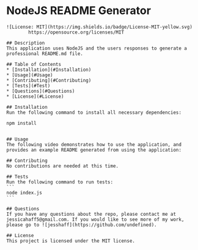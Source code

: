 # NodeJS README Generator
    ![License: MIT](https://img.shields.io/badge/License-MIT-yellow.svg)
            https://opensource.org/licenses/MIT
    
    ## Description
    This application uses NodeJS and the users responses to generate a professional README.md file.

    ## Table of Contents
    * [Installation](#Installation)
    * [Usage](#Usage)
    * [Contributing](#Contributing)
    * [Tests](#Test)
    * [Questions](#Questions)    
    * [License](#License)

    ## Installation
    Run the following command to install all necessary dependencies:
  
    npm install


    ## Usage
    The following video demonstrates how to use the application, and provides an example README generated from using the application:

    ## Contributing
    No contributions are needed at this time.

    ## Tests
    Run the following command to run tests:
    ```
    node index.js
    ```

    ## Questions
    If you have any questions about the repo, please contact me at jessicahaff5@gmail.com. If you would like to see more of my work, please go to ![jesshaff](https://github.com/undefined).

    ## License
    This project is licensed under the MIT license.
    